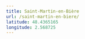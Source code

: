 ```yaml
---
title: Saint-Martin-en-Bière
url: /saint-martin-en-biere/
latitude: 48.4365165
longitude: 2.568725
---
```

